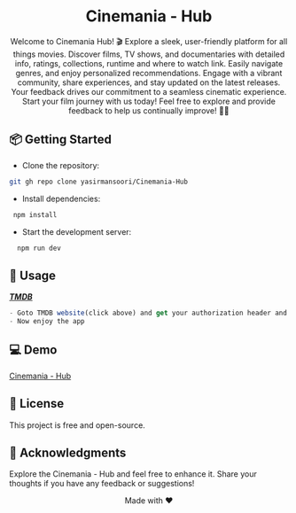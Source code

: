 <h1 align="center">Cinemania - Hub</h1>
<div align="center">
Welcome to Cinemania Hub! 🎬 Explore a sleek, user-friendly platform for all things movies. Discover films, TV shows, and documentaries with detailed info, ratings, collections, runtime and where to watch link. Easily navigate genres, and enjoy personalized recommendations. Engage with a vibrant community, share experiences, and stay updated on the latest releases. Your feedback drives our commitment to a seamless cinematic experience. Start your film journey with us today! Feel free to explore and provide feedback to help us continually improve! 🍿🚀
</div>

## 📦 Getting Started

- Clone the repository:
```sh
git gh repo clone yasirmansoori/Cinemania-Hub
```
- Install dependencies: 
```sh
 npm install
```
- Start the development server:
```sh
  npm run dev
```
## 🚀 Usage
***[TMDB](https://www.themoviedb.org/)***
```js
- Goto TMDB website(click above) and get your authorization header and paste it in .env file
- Now enjoy the app
```
## 💻 Demo
[Cinemania - Hub](https://cinemania-hub.netlify.app/)
## 📝 License
This project is free and open-source.

## 🎉 Acknowledgments
Explore the Cinemania - Hub and feel free to enhance it. Share your thoughts if you have any feedback or suggestions!
<div align="center">Made with ❤️</div>

